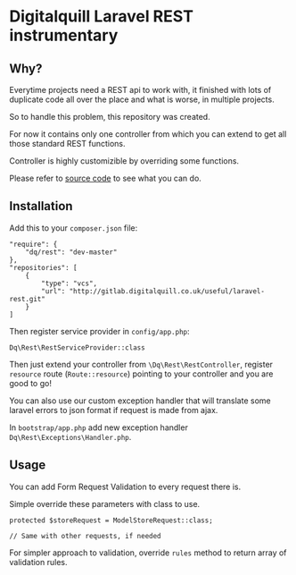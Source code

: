 # Digitalquill Laravel REST instrumentary

## Why?

Everytime projects need a REST api to work with, it finished with lots of
duplicate code all over the place and what is worse, in multiple projects.

So to handle this problem, this repository was created.

For now it contains only one controller from which you can extend to get all
those standard REST functions.

Controller is highly customizible by overriding some functions.

Please refer to [source code](src/RestController.php) to see what you can do.

## Installation

Add this to your `composer.json` file:

    "require": {
        "dq/rest": "dev-master"
    },
    "repositories": [
        {
            "type": "vcs",
            "url": "http://gitlab.digitalquill.co.uk/useful/laravel-rest.git"
        }
    ]

Then register service provider in `config/app.php`:

    Dq\Rest\RestServiceProvider::class

Then just extend your controller from `\Dq\Rest\RestController`,
register `resource` route (`Route::resource`) pointing to your controller
and you are good to go!

You can also use our custom exception handler that will translate some laravel errors to json format
if request is made from ajax.

In `bootstrap/app.php` add new exception handler `Dq\Rest\Exceptions\Handler.php`.

## Usage

You can add Form Request Validation to every request there is.

Simple override these parameters with class to use.

    protected $storeRequest = ModelStoreRequest::class;

    // Same with other requests, if needed

For simpler approach to validation, override `rules` method to return array of validation rules.

